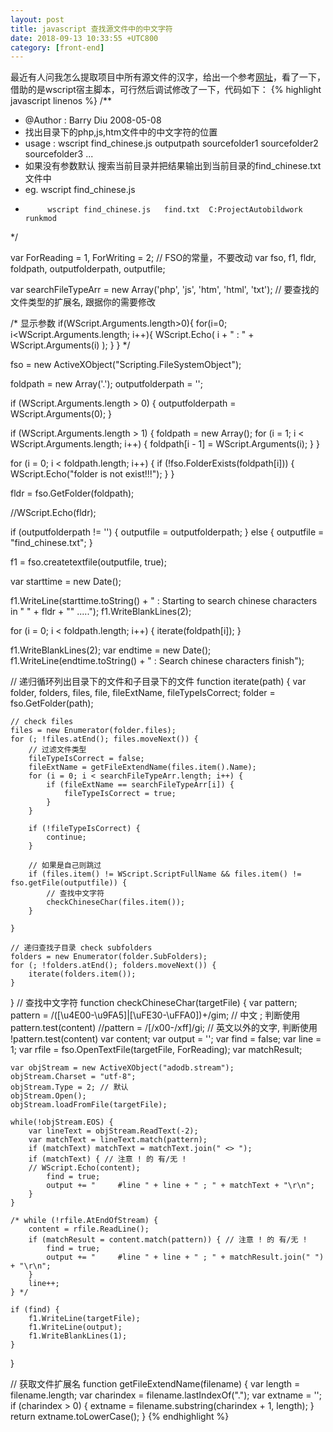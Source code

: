 ```yaml
---
layout: post
title: javascript 查找源文件中的中文字符
date: 2018-09-13 10:33:55 +UTC800
category: [front-end]
---
```


最近有人问我怎么提取项目中所有源文件的汉字，给出一个参考[网址](https://blog.csdn.net/barrydiu/article/details/2414717)，看了一下，借助的是wscript宿主脚本，可行然后调试修改了一下，代码如下：
{% highlight javascript linenos %}
/**
* @Author : Barry Diu  2008-05-08
* 找出目录下的php,js,htm文件中的中文字符的位置
*  usage : wscript find_chinese.js  outputpath sourcefolder1 sourcefolder2 sourcefolder3 ...
*  如果没有参数默认 搜索当前目录并把结果输出到当前目录的find_chinese.txt文件中
*  eg.   wscript find_chinese.js
*          wscript find_chinese.js   find.txt  C:ProjectAutobildwork runkmod  
*/

var ForReading = 1,
    ForWriting = 2; // FSO的常量，不要改动
var fso, f1, fldr, foldpath, outputfolderpath, outputfile;

var searchFileTypeArr = new Array('php', 'js', 'htm', 'html', 'txt'); // 要查找的文件类型的扩展名, 跟据你的需要修改

/*  显示参数
if(WScript.Arguments.length>0){
    for(i=0; i<WScript.Arguments.length; i++){
        WScript.Echo( i + " : "  +  WScript.Arguments(i) );
    }
}
*/

fso = new ActiveXObject("Scripting.FileSystemObject");

foldpath = new Array('.');
outputfolderpath = '';

if (WScript.Arguments.length > 0) {
    outputfolderpath = WScript.Arguments(0);
}

if (WScript.Arguments.length > 1) {
    foldpath = new Array();
    for (i = 1; i < WScript.Arguments.length; i++) {
        foldpath[i - 1] = WScript.Arguments(i);
    }
}

for (i = 0; i < foldpath.length; i++) {
    if (!fso.FolderExists(foldpath[i])) {
        WScript.Echo("folder is not exist!!!");
    }
}

fldr = fso.GetFolder(foldpath);

//WScript.Echo(fldr);

if (outputfolderpath != '') {
    outputfile = outputfolderpath;
} else {
    outputfile = "find_chinese.txt";
}

f1 = fso.createtextfile(outputfile, true);

var starttime = new Date();

f1.WriteLine(starttime.toString() + " : Starting to search chinese characters in \" " + fldr + "\" .....");
f1.WriteBlankLines(2);

for (i = 0; i < foldpath.length; i++) {
    iterate(foldpath[i]);
}

f1.WriteBlankLines(2);
var endtime = new Date();
f1.WriteLine(endtime.toString() + " : Search chinese characters finish");


// 递归循环列出目录下的文件和子目录下的文件
function iterate(path) {
    var folder, folders, files, file, fileExtName, fileTypeIsCorrect;
    folder = fso.GetFolder(path);

    // check files
    files = new Enumerator(folder.files);
    for (; !files.atEnd(); files.moveNext()) {
        // 过滤文件类型
        fileTypeIsCorrect = false;
        fileExtName = getFileExtendName(files.item().Name);
        for (i = 0; i < searchFileTypeArr.length; i++) {
            if (fileExtName == searchFileTypeArr[i]) {
                fileTypeIsCorrect = true;
            }
        }

        if (!fileTypeIsCorrect) {
            continue;
        }

        // 如果是自己则跳过
        if (files.item() != WScript.ScriptFullName && files.item() != fso.getFile(outputfile)) {
            // 查找中文字符
            checkChineseChar(files.item());
        }

    }

    // 递归查找子目录 check subfolders
    folders = new Enumerator(folder.SubFolders);
    for (; !folders.atEnd(); folders.moveNext()) {
        iterate(folders.item());
    }
}
// 查找中文字符
function checkChineseChar(targetFile) {
    var pattern;
    pattern = /([\u4E00-\u9FA5]|[\uFE30-\uFFA0])+/gim; // 中文 ;  判断使用    pattern.test(content)
    //pattern = /[/x00-/xff]/gi;                                   // 英文以外的文字, 判断使用         !pattern.test(content)
    var content;
    var output = '';
    var find = false;
    var line = 1;
    var rfile = fso.OpenTextFile(targetFile, ForReading);
    var matchResult;
    
    var objStream = new ActiveXObject("adodb.stream");
    objStream.Charset = "utf-8";
    objStream.Type = 2; // 默认
    objStream.Open();
    objStream.loadFromFile(targetFile);
    
    while(!objStream.EOS) {
        var lineText = objStream.ReadText(-2);
        var matchText = lineText.match(pattern);
        if (matchText) matchText = matchText.join(" <> ");
        if (matchText) { // 注意 ! 的 有/无 !
        // WScript.Echo(content);
            find = true;
            output += "     #line " + line + " ; " + matchText + "\r\n";
        }
    }

    /* while (!rfile.AtEndOfStream) {
        content = rfile.ReadLine();
        if (matchResult = content.match(pattern)) { // 注意 ! 的 有/无 !
            find = true;
            output += "     #line " + line + " ; " + matchResult.join(" ") + "\r\n";
        }
        line++;
    } */

    if (find) {
        f1.WriteLine(targetFile);
        f1.WriteLine(output);
        f1.WriteBlankLines(1);
    }
}

// 获取文件扩展名
function getFileExtendName(filename) {
    var length = filename.length;
    var charindex = filename.lastIndexOf(".");
    var extname = '';
    if (charindex > 0) {
        extname = filename.substring(charindex + 1, length);
    }
    return extname.toLowerCase();
}
{% endhighlight %}